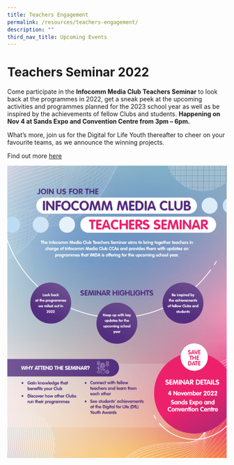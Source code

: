 ```yaml
---
title: Teachers Engagement
permalink: /resources/teachers-engagement/
description: ""
third_nav_title: Upcoming Events
---
```

# Teachers Seminar 2022

Come participate in the **Infocomm Media Club Teachers Seminar** to look back at the programmes in 2022, get a sneak peek at the upcoming activities and programmes planned for the 2023 school year as well as be inspired by the achievements of fellow Clubs and students. **Happening on Nov 4 at Sands Expo and Convention Centre from 3pm – 6pm.**

What’s more, join us for the Digital for Life Youth thereafter to cheer on your favourite teams, as we announce the winning projects.<br>

Find out more [here](https://go.gov.sg/teachersseminar2022)

![](/images/events/workshops-and-exhibitions/Teachersseminar/Teachers%20Seminar%202022%20V3.png)